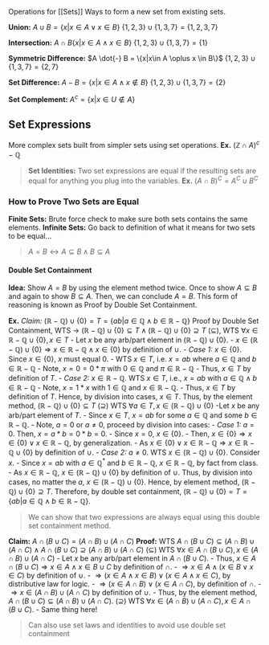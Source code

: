 Operations for [[Sets]]
Ways to form a new set from existing sets.

**Union:** $A \cup B = \{x | x \in A \lor x \in B\}$
$\{1,2,3\} \cup \{1,3,7\} = \{1,2,3,7\}$

**Intersection:** $A \cap B \{x | x\in A \land x \in B\}$
$\{1,2,3\} \cup \{1,3,7\} = \{1\}$

**Symmetric Difference:**  $A \dot{-} B = \{x|x\in A \oplus x \in B\}$
$\{1,2,3\} \cup \{1,3,7\} = \{2, 7\}$

**Set Difference:** $A-B = \{x|x\in A \land x \notin B\}$
$\{1,2,3\} \cup \{1,3,7\} = \{2\}$

**Set Complement:** $A^c = \{x|x \in U \notin A\}$

## Set Expressions
More complex sets built from simpler sets using set operations.
**Ex.** $(\mathbb{Z} \cap A)^c - \mathbb{Q}$

>**Set Identities:** Two set expressions are equal if the resulting sets are equal for anything you plug into the variables.
>**Ex.** $(A \cap B)^C = A^C \cup B^C$

### How to Prove Two Sets are Equal
**Finite Sets:** Brute force check to make sure both sets contains the same elements.
**Infinite Sets:** Go back to definition of what it means for two sets to be equal...
> $A = B \leftrightarrow A \subseteq B \land B \subseteq A$

#### Double Set Containment
**Idea:** Show $A=B$ by using the element method twice. Once to show $A \subseteq B$ and again to show $B \subseteq A$. Then, we can conclude $A=B$. This form of reasoning is known as Proof by Double Set Containment.

**Ex.** *Claim:* $(\mathbb{R} - \mathbb{Q}) \cup \{0\} = T = \{ab | a \in \mathbb{Q} \land b \in \mathbb{R} - \mathbb{Q}\}$
Proof by Double Set Containment, WTS $\rightarrow$ $(\mathbb{R} - \mathbb{Q}) \cup \{0\} \subseteq T \land (\mathbb{R}-\mathbb{Q}) \cup \{0\} \supseteq T$
($\subseteq$), WTS $\forall x \in \mathbb{R}-\mathbb{Q} \cup \{0\}, x \in T$
	- Let $x$ be any arb/part element in $(\mathbb{R}-\mathbb{Q}) \cup \{0\}$.
	- $x \in (\mathbb{R}-\mathbb{Q}) \cup \{0\} \Rightarrow x \in \mathbb{R} - \mathbb{Q} \land x \in \{0\}$ by definition of $\cup$.
	- *Case 1:* $x \in \{0\}$. Since $x \in \{0\}$, $x$ must equal $0$.
		- WTS $x \in T$, i.e. $x = ab$ where $a \in \mathbb{Q}$ and $b \in \mathbb{R} - \mathbb{Q}$
		- Note, $x=0=0* \pi$ with $0 \in \mathbb{Q}$ and $\pi \in \mathbb{R} - \mathbb{Q}$
		- Thus, $x \in T$ by definition of $T$.
	- *Case 2:* $x \in \mathbb{R} - \mathbb{Q}$. WTS $x \in T$, i.e., $x=ab$ with $a \in \mathbb{Q} \land b \in \mathbb{R} - \mathbb{Q}$
		- Note, $x = 1*x$ with $1 \in \mathbb{Q}$ and $x \in \mathbb{R} - \mathbb{Q}$. 
		- Thus, $x \in T$ by definition of $T$.
	Hence, by division into cases, $x \in T$.
	Thus, by the element method, $(\mathbb{R}-\mathbb{Q}) \cup \{0\} \subseteq T$
($\supseteq$) WTS $\forall a \in T, x \in (\mathbb{R}-\mathbb{Q})\cup\{0\}$
	-Let $x$ be any arb/part element of $T$.
	- Since $x \in T$, $x = ab$ for some $a \in \mathbb{Q}$ and some $b \in \mathbb{R}-\mathbb{Q}$.
	- Note, $a = 0$ or $a \neq 0$, proceed by division into cases:
	- *Case 1:* $a = 0$. Then, $x = a*b = 0*b = 0$.
		- Since $x = 0$, $x \in \{0\}$.
		- Then, $x \in \{0\} \Rightarrow x \in \{0\} \lor x \in \mathbb{R} - \mathbb{Q}$, by generalization.
		- As $x \in \{0\} \lor x \in \mathbb{R} - \mathbb{Q} \Rightarrow x \in \mathbb{R} - \mathbb{Q} \cup \{0\}$ by definition of $\cup$.
	- *Case 2:* $a \neq 0$. WTS $x \in (\mathbb{R}-\mathbb{Q}) \cup \{0\}$. Consider $x$.
		- Since $x=ab$ with $a \in \mathbb{Q^*}$ and $b \in \mathbb{R} - \mathbb{Q}$, $x \in \mathbb{R} - \mathbb{Q}$, by fact from class.
		- As $x \in \mathbb{R} - \mathbb{Q}$, $x \in (\mathbb{R}-\mathbb{Q}) \cup \{0\}$ by definition of $\cup$.
	Thus, by division into cases, no matter the $a$, $x \in (\mathbb{R}-\mathbb{Q})\cup \{0\}$.
	Hence, by element method, $(\mathbb{R} - \mathbb{Q})\cup \{0\} \supseteq T$.
Therefore, by double set containment, $(\mathbb{R} - \mathbb{Q}) \cup \{0\} = T = \{ab | a \in \mathbb{Q} \land b \in \mathbb{R} - \mathbb{Q}\}$.

> We can show that two expressions are always equal using this double set containment method.

**Claim:** $A \cap (B \cup C) = (A \cap B) \cup (A \cap C)$
**Proof:** WTS $A \cap (B \cup C) \subseteq (A \cap B) \cup (A \cap C) \land A \cap (B \cup C) \supseteq (A \cap B) \cup (A \cap C)$
($\subseteq$) WTS $\forall x \in A \cap (B \cup C), x \in (A\cap B)\cup (A \cap C)$
	- Let $x$ be any arb/part element in $A \cap (B \cup C)$.
	- Thus, $x \in A \cap (B \cup C) \Rightarrow x \in A \land x \in B \cup C$ by definition of $\cap$.
	- $\Rightarrow x \in A \land (x \in B \lor x \in C)$ by definition of $\cup$.
	- $\Rightarrow (x \in A \land x \in B) \lor (x \in A \land x \in C)$, by distributive law for logic.
	- $\Rightarrow (x \in A \cap B) \lor (x \in A \cap C)$, by definition of $\cap$.
	- $\Rightarrow x \in (A \cap B) \cup (A \cap C)$ by definition of $\cup$.
	- Thus, by the element method, $A \cap (B \cup C) \subseteq (A \cap B) \cup (A \cap C)$.
($\supseteq$) WTS $\forall x \in (A \cap B) \cup (A \cap C), x \in A \cap (B \cup C)$.
	- Same thing here!

> Can also use set laws and identities to avoid use double set containment

